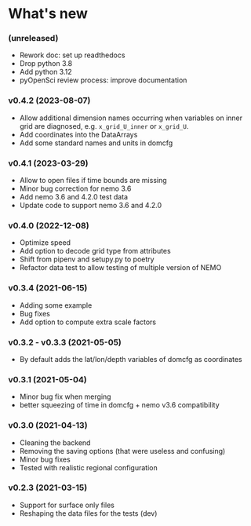 # What's new

### (unreleased)
* Rework doc: set up readthedocs
* Drop python 3.8
* Add python 3.12
* pyOpenSci review process: improve documentation

### v0.4.2 (2023-08-07)
* Allow additional dimension names occurring when variables on inner grid are diagnosed, e.g. `x_grid_U_inner` or `x_grid_U`.
* Add coordinates into the DataArrays
* Add some standard names and units in domcfg

### v0.4.1 (2023-03-29)
* Allow to open files if time bounds are missing
* Minor bug correction for nemo 3.6
* Add nemo 3.6 and 4.2.0 test data
* Update code to support nemo 3.6 and 4.2.0

### v0.4.0 (2022-12-08)
* Optimize speed
* Add option to decode grid type from attributes
* Shift from pipenv and setupy.py to poetry
* Refactor data test to allow testing of multiple version of NEMO

### v0.3.4 (2021-06-15)
* Adding some example
* Bug fixes
* Add option to compute extra scale factors

### v0.3.2 - v0.3.3 (2021-05-05)
* By default adds the lat/lon/depth variables of domcfg as coordinates

### v0.3.1 (2021-05-04)
* Minor bug fix when merging
* better squeezing of time in domcfg + nemo v3.6 compatibility

### v0.3.0 (2021-04-13)
* Cleaning the backend
* Removing the saving options (that were useless and confusing)
* Minor bug fixes
* Tested with realistic regional configuration

### v0.2.3 (2021-03-15)
* Support for surface only files
* Reshaping the data files for the tests (dev)
